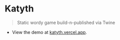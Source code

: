 # Katyth

> Static wordy game build-n-published via Twine

- View the demo at [katyth.vercel.app](katyth.vercel.app).
